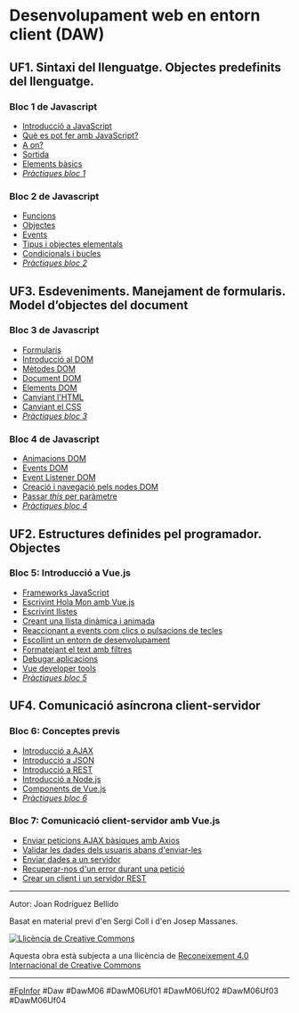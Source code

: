 Desenvolupament web en entorn client (DAW)
================================

UF1. Sintaxi del llenguatge. Objectes predefinits del llenguatge.
-------------------------------

### Bloc 1 de Javascript

* [Introducció a JavaScript](IntroduccioJavaScript.md)
* [Què es pot fer amb JavaScript?](QueEsPotFer.md)
* [A on?](AOn.md)
* [Sortida](Sortida.md)
* [Elements bàsics](ElementsBasics.md)
* [_Pràctiques bloc 1_](Practiques1.md)

### Bloc 2 de Javascript

* [Funcions](Funcions.md)
* [Objectes](Objectes.md)
* [Events](Events.md)
* [Tipus i objectes elementals](TipusIObjectesElementals.md)
* [Condicionals i bucles](CondicionalsIBucles.md)
* [_Pràctiques bloc 2_](Practiques2.md)

UF3. Esdeveniments. Manejament de formularis. Model d’objectes del document
----------------------------

### Bloc 3 de Javascript

* [Formularis](Formularis.md)
* [Introducció al DOM](DOMIntro.md)
* [Mètodes DOM](DOMMetodes.md)
* [Document DOM](DOMDocument.md)
* [Elements DOM](DOMElements.md)
* [Canviant l'HTML](DOMHTML.md)
* [Canviant el CSS](DOMCSS.md)
* [_Pràctiques bloc 3_](Practiques3.md)

### Bloc 4 de Javascript

* [Animacions DOM](DOMAnimacions.md)
* [Events DOM](DOMEvents.md)
* [Event Listener DOM](DOMEventListener.md)
* [Creació i navegació pels nodes DOM](DOMCreacioINavegacioPelsNodes.md)
* [Passar _this_ per paràmetre](PassarThisPerParametre.md)
* [_Pràctiques bloc 4_](Practiques4.md)

UF2. Estructures definides pel programador. Objectes
---------------------------

### Bloc 5: Introducció a Vue.js
* [Frameworks JavaScript](FrameworksJavaScript.md)
* [Escrivint Hola Mon amb Vue.js](EscrivintHolaMonAmbVuejs.md)
* [Escrivint llistes](EscrivintLlistes.md)
* [Creant una llista dinàmica i animada](CreantUnaLlistaDinamicaIAnimada.md)
* [Reaccionant a events com clics o pulsacions de tecles](ReaccionantAEventsComClicsOPulsacionsDeTecles.md)
* [Escollint un entorn de desenvolupament](EscollintUnEntornDeDesenvolupament.md)
* [Formatejant el text amb filtres](FormatejantElTextAmbFiltres.md)
* [Debugar aplicacions](DebugarAplicacions.md)
* [Vue developer
tools](VueDeveloperTools.md)
* [_Pràctiques bloc 5_](Practiques5.md)


<!--
### Caracteristiques bàsiques de Vue.js

* Aprenent a utilitzar propietats computades
* Filtrant una llista amb una propietat computada
* Ordenant una llista amb una propietat computada
* Format de monedes amb filtres
* Format de dates amb filtres
* Mostrar i amagar un element de forma condicional
* Afegint estils de manera condicional
* Afegint diversió a l'aplicació amb transicions CSS
* Produïr HTML sense format
* Crear un formulari amb caselles de verificació
* Crear un formulari amb botons de ràdio
* Crear un formulari amb un element seleccionat
-->

UF4. Comunicació asíncrona client-servidor
---------------------

### Bloc 6: Conceptes previs

* [Introducció a AJAX](IntroduccioAjax.md)
* [Introducció a JSON](IntroduccióAJson.md)
* [Introducció a REST](IntroduccióARest.md)
* [Introducció a Node.js](IntroduccioANodeJs.md)
* [Components de Vue.js](ComponentsVueJs.md)
* [_Pràctiques bloc 6_](Practiques6.md)

### Bloc 7: Comunicació client-servidor amb Vue.js

* [Enviar peticions AJAX bàsiques amb Axios](EnviarPeticionsAjaxBasiquesAmbAxios.md)
* [Validar les dades dels usuaris abans d'enviar-les](ValidarLesDadesDelsUsuarisAbansDEnviarles.md)
* [Enviar dades a un servidor](EnviarDadesAUnServidor.md)
* [Recuperar-nos d'un error durant una petició](RecuperarnosDUnErrorDurantUnaPeticio.md)
* [Crear un client i un servidor REST](CrearUnClientIUnServidorREST.md)

---

Autor: Joan Rodríguez Bellido

Basat en material previ d'en Sergi Coll i d'en Josep Massanes.

<a rel="license" href="http://creativecommons.org/licenses/by/4.0/"><img alt="Llicència de Creative Commons" style="border-width:0" src="https://i.creativecommons.org/l/by/4.0/88x31.png" /></a>

Aquesta obra està subjecta a una llicència de <a rel="license" href="http://creativecommons.org/licenses/by/4.0/">Reconeixement 4.0 Internacional de Creative Commons</a>

---

[#FpInfor](https://profesinformatica.github.io/FpInfor/) #Daw #DawM06 #DawM06Uf01 #DawM06Uf02 #DawM06Uf03 #DawM06Uf04
